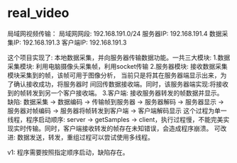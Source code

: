 # real_video

局域网视频传输：
	局域网网段: 192.168.191.0/24
	服务器IP: 192.168.191.4
	数据采集IP: 192.168.191.3
	客户端IP: 192.168.191.3

这个项目实现了:
	本地数据采集，并向服务器传输数据功能。一共三大模块:
		1.数据采集模块: 利用电脑摄像头采集帧，利用socket传输
		2.服务器模块: 接收数据采集模块采集到的帧，该帧可用于图像分析，
		当前只是将其在服务器端显示出来，为了确认接收成功，将服务器时
		间回传数据接收端。同时，该服务器端实现:将接收到的帧转发到另一个客户接收端。
		3.客户端: 接收服务器转发的帧数据并显示。
	缺陷: 
		数据采集 -> 数据编码 -> 传输帧到服务器 -> 服务器解码 -> 服务器显示 -> 服务器对帧编码 -> 服务器将帧转发到客户端 -> 客户端解码显示
		这个过程为单一线程，程序启动顺序: server -> getSamples -> client，执行过程慢，不能完美实现实时传输。同时，客户端接收转发的帧存在未知错误，会造成程序崩溃。
	可改进: 
		数据发送，转发，重组过程可以尝试使用多线程。

v1: 程序需要按照指定顺序启动，缺陷存在。
